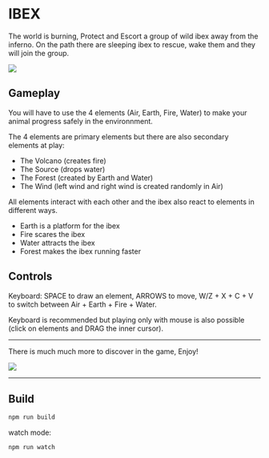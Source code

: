 
IBEX
===

The world is burning, Protect and Escort a group of wild ibex away from the inferno.
On the path there are sleeping ibex to rescue, wake them and they will join the group.

![](https://cloud.githubusercontent.com/assets/211411/4258739/b7a7b308-3ad8-11e4-92b6-bbacec535a1b.jpg)

Gameplay
---

You will have to use the 4 elements (Air, Earth, Fire, Water)
to make your animal progress safely in the environnment.

The 4 elements are primary elements but there are also secondary elements at play:
- The Volcano (creates fire)
- The Source (drops water)
- The Forest (created by Earth and Water)
- The Wind (left wind and right wind is created randomly in Air)

All elements interact with each other and the ibex also react to elements in different ways.

- Earth is a platform for the ibex
- Fire scares the ibex
- Water attracts the ibex
- Forest makes the ibex running faster

Controls
---

Keyboard: SPACE to draw an element, ARROWS to move, W/Z + X + C + V to switch between Air + Earth + Fire + Water.

Keyboard is recommended but playing only with mouse is also possible (click on elements and DRAG the inner cursor).

---

There is much much more to discover in the game, Enjoy!

![](https://cloud.githubusercontent.com/assets/211411/4258694/1361f402-3ad8-11e4-8855-ab081e5ff642.png)

---

Build
---

```bash
npm run build
```

watch mode:
```bash
npm run watch
```
